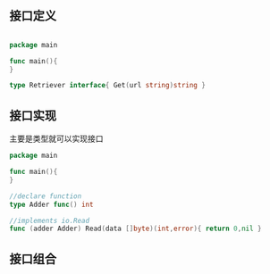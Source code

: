## 接口定义
```go

package main

func main(){
}

type Retriever interface{ Get(url string)string }

```

## 接口实现
主要是类型就可以实现接口  
```go
package main

func main(){
}

//declare function
type Adder func() int  

//implements io.Read
func (adder Adder) Read(data []byte)(int,error){ return 0,nil }

```


## 接口组合